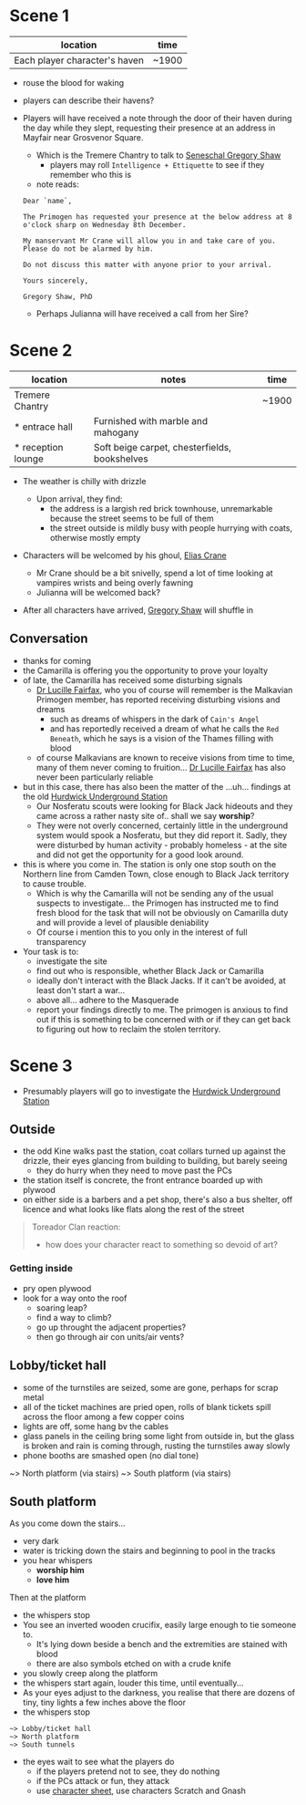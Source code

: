 # Scene 1

| location | time |
| ---------------------------- | ------ |
| Each player character's haven | ~1900 |

* rouse the blood for waking

* players can describe their havens?

* Players will have received a note through the door of their haven during the day while they slept, requesting their presence at an address in Mayfair near Grosvenor Square.
    * Which is the Tremere Chantry to talk to [Seneschal Gregory Shaw ](../3-characters/seneschal-gregory-shaw.md)
        * players may roll `Intelligence + Ettiquette` to see if they remember who this is
    * note reads:

    ```
    Dear `name`,

    The Primogen has requested your presence at the below address at 8 o'clock sharp on Wednesday 8th December.

    My manservant Mr Crane will allow you in and take care of you. Please do not be alarmed by him.

    Do not discuss this matter with anyone prior to your arrival.

    Yours sincerely,

    Gregory Shaw, PhD
    ```

  * Perhaps Julianna will have received a call from her Sire?

# Scene 2

| location | notes | time |
| ---------------------------- | --------------------- | ------ |
| Tremere Chantry |  | ~1900 |
|   * entrace hall | Furnished with marble and mahogany| |
|   * reception lounge | Soft beige carpet, chesterfields, bookshelves | |

* The weather is chilly with drizzle
  * Upon arrival, they find:
    * the address is a largish red brick townhouse, unremarkable because the street seems to be full of them
    * the street outside is mildly busy with people hurrying with coats, otherwise mostly empty

* Characters will be welcomed by his ghoul, [Elias Crane](../3-characters/ghoul-elias-crane)
  * Mr Crane should be a bit snivelly, spend a lot of time looking at vampires wrists and being overly fawning
  * Julianna will be welcomed back?

* After all characters have arrived, [Gregory Shaw](../3-characters/seneschal-gregory-shaw.md) will shuffle in

## Conversation

* thanks for coming
* the Camarilla is offering you the opportunity to prove your loyalty
* of late, the Camarilla has received some disturbing signals
    * [Dr Lucille Fairfax](../3-characters/camarilla.md), who you of course will remember is the Malkavian Primogen member, has reported receiving disturbing visions and dreams
        * such as dreams of whispers in the dark of `Cain's Angel`
        * and has reportedly received a dream of what he calls the `Red Beneath`, which he says is a vision of the Thames filling with blood
    * of course Malkavians are known to receive visions from time to time, many of them never coming to fruition... [Dr Lucille Fairfax](../3-characters/camarilla.md) has also never been particularly reliable
* but in this case, there has also been the matter of the ...uh... findings at the old [Hurdwick Underground Station](../2-locations/hurdwick-underground-station.md)
    * Our Nosferatu scouts were looking for Black Jack hideouts and they came across a rather nasty site of.. shall we say **worship**?
    * They were not overly concerned, certainly little in the underground system would spook a Nosferatu, but they did report it. Sadly, they were disturbed by human activity - probably homeless - at the site and did not get the opportunity for a good look around.
* this is where you come in. The station is only one stop south on the Northern line from Camden Town, close enough to Black Jack territory to cause trouble.
    * Which is why the Camarilla will not be sending any of the usual suspects to investigate... the Primogen has instructed me to find fresh blood for the task that will not be obviously on Camarilla duty and will provide a level of plausible deniability
    * Of course i mention this to you only in the interest of full transparency
* Your task is to:
    * investigate the site
    * find out who is responsible, whether Black Jack or Camarilla 
    * ideally don't interact with the Black Jacks. If it can't be avoided, at least don't start a war...
    * above all... adhere to the Masquerade
    * report your findings directly to me. The primogen is anxious to find out if this is something to be concerned with or if they can get back to figuring out how to reclaim the stolen territory.

# Scene 3

* Presumably players will go to investigate the [Hurdwick Underground Station](../2-locations/hurdwick-underground-station.md)

## Outside

* the odd Kine walks past the station, coat collars turned up against the drizzle, their eyes glancing from building to building, but barely seeing
    * they do hurry when they need to move past the PCs
* the station itself is concrete, the front entrance boarded up with plywood
* on either side is a barbers and a pet shop, there's also a bus shelter, off licence and what looks like flats along the rest of the street

> Toreador Clan reaction:
> 
> * how does your character react to something so devoid of art?

### Getting inside

* pry open plywood
* look for a way onto the roof
    * soaring leap?
    * find a way to climb?
    * go up throught the adjacent properties?
    * then go through air con units/air vents?

## Lobby/ticket hall

* some of the turnstiles are seized, some are gone, perhaps for scrap metal
* all of the ticket machines are pried open, rolls of blank tickets spill across the floor among a few copper coins
* lights are off, some hang bv the cables
* glass panels in the ceiling bring some light from outside in, but the glass is broken and rain is coming through, rusting the turnstiles away slowly
* phone booths are smashed open (no dial tone)

~> North platform (via stairs)
~> South platform (via stairs)

## South platform

As you come down the stairs...
* very dark
* water is tricking down the stairs and beginning to pool in the tracks
* you hear whispers
    * **worship him**
    * **love him**

Then at the platform

* the whispers stop
* You see an inverted wooden crucifix, easily large enough to tie someone to. 
    * It's lying down beside a bench and the extremities are stained with blood
    * there are also symbols etched on with a crude knife
* you slowly creep along the platform
* the whispers start again, louder this time, until eventually...
* As your eyes adjust to the darkness, you realise that there are dozens of tiny, tiny lights a few inches above the floor
* the whispers stop

```
~> Lobby/ticket hall
~> North platform
~> South tunnels
```

* the eyes wait to see what the players do
    * if the players pretend not to see, they do nothing
    * if the PCs attack or fun, they attack
    * use [character sheet](./character-sheets.md), use characters Scratch and Gnash

